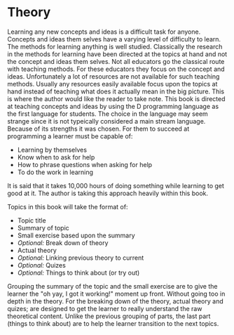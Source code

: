 # Theory
Learning any new concepts and ideas is a difficult task for anyone. Concepts and ideas them selves have a varying level of difficulty to learn. The methods for learning anything is well studied. Classically the research in the methods for learning have been directed at the topics at hand and not the concept and ideas them selves. Not all educators go the classical route with teaching methods. For these educators they focus on the concept and ideas. Unfortunately a lot of resources are not available for such teaching methods. Usually any resources easily available focus upon the topics at hand instead of teaching what does it actually mean in the big picture.
This is where the author would like the reader to take note. This book is directed at teaching concepts and ideas by using the D programming language as the first language for students. The choice in the language may seem strange since it is not typeically considered a main stream language. Because of its strengths it was chosen.
For them to succeed at programming a learner must be capable of:

- Learning by themselves
- Know when to ask for help
- How to phrase questions when asking for help
- To do the work in learning

It is said that it takes 10,000 hours of doing something while learning to get good at it. The author is taking this approach heavily within this book.

Topics in this book will take the format of:

- Topic title
- Summary of topic
- Small exercise based upon the summary
- *Optional:* Break down of theory
- Actual theory
- *Optional:* Linking previous theory to current
- *Optional:* Quizes
- *Optional:* Things to think about (or try out)

Grouping the summary of the topic and the small exercise are to give the learner the "oh yay, I got it working!" moment up front. Without going too in depth in the theory.
For the breaking down of the theory, actual theory and quizes; are designed to get the learner to really understand the raw theoretical content.
Unlike the previous grouping of parts, the last part (things to think about) are to help the learner transition to the next topics.